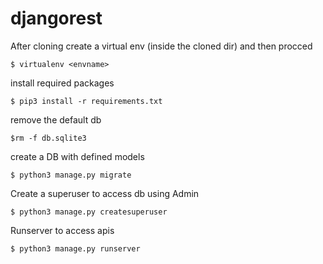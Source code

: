 # djangorest

After cloning create a virtual env (inside the cloned dir) and then procced 
```
$ virtualenv <envname>
```


install required packages
```
$ pip3 install -r requirements.txt
```

remove the default db

```
$rm -f db.sqlite3
```

create a DB with defined models

```
$ python3 manage.py migrate
```

Create a superuser to access db using Admin

```
$ python3 manage.py createsuperuser
```

Runserver to access apis

```
$ python3 manage.py runserver
```

